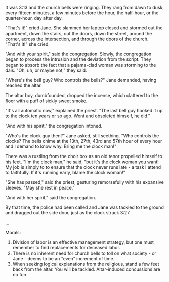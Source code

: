 <!---
--- !Metadata
slug: bells
title: For Who Tolls the Bell
description: A parable of sorts
show_on_home_page: True
filename: Bell
--->

It was 3:13 and the church bells were ringing. They rang from dawn to dusk, every fifteen minutes, a few minutes before the hour, the half-hour, or the quarter-hour, day after day.


"That's it!" cried Jane. She slammed her laptop closed and stormed out the apartment, down the stairs, out the doors, down the street, around the corner, across the intersection, and through the doors of the church. "That's it!" she cried.

"And with your spirit," said the congregation. Slowly, the congregation began to process the intrusion and the deviation from the script. They began to absorb the fact that a pajama-clad woman was storming to the dais. "Oh, uh, or maybe not," they said.

"Where's the bell guy? Who controls the bells?" Jane demanded, having reached the altar.

The altar boy, dumbfounded, dropped the incense, which clattered to the floor with a puff of sickly sweet smoke.

"It's all automatic now," explained the priest. "The last bell guy hooked it up to the clock ten years or so ago. Went and obsoleted himself, he did."

"And with his spirit," the congregation intoned.

"Who's the clock guy then?" Jane asked, still seething. "Who controls the clocks? The bells chime at the 13th, 27th, 43rd and 57th hour of every hour and I demand to know why. Bring me the clock man!"

There was a rustling from the choir box as an old tenor propelled himself to his feet. "I'm the clock man," he said, "but it's the clock woman you want! My job is simply to to ensure that the clock never runs late - a task I attend to faithfully. If it's running early, blame the clock woman!"

"She has passed," said the priest, gesturing remorsefully with his expansive sleeves. "May she rest in peace."

"And with her spirit," said the congregation.

By that time, the police had been called and Jane was tackled to the ground and dragged out the side door, just as the clock struck 3:27.

...

Morals:

1. Division of labor is an effective management strategy, but one must remember to find replacements for deceased labor.
2. There is no inherent need for church bells to toll on what society - or Jane - deems to be an "even" increment of time.
3. When seeking logical explanations from the religious, stand a few feet back from the altar. You will be tackled. Altar-induced concussions are no fun.
